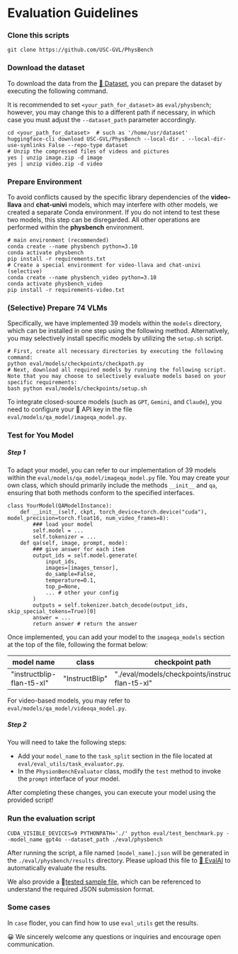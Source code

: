 # Evaluation Guidelines

### Clone this scripts

```shell
git clone https://github.com/USC-GVL/PhysBench
```

### Download the dataset

To download the data from the [🤗 Dataset](https://huggingface.co/datasets/USC-GVL/PhysBench), you can prepare the dataset by executing the following command.

It is recommended to set `<your_path_for_dataset>` as `eval/physbench`; however, you may change this to a different path if necessary, in which case you must adjust the `--dataset_path` parameter accordingly.

```shell
cd <your_path_for_dataset>  # such as '/home/usr/dataset'
huggingface-cli download USC-GVL/PhysBench --local-dir . --local-dir-use-symlinks False --repo-type dataset
# Unzip the compressed files of videos and pictures
yes | unzip image.zip -d image
yes | unzip video.zip -d video
```

### Prepare Environment

To avoid conflicts caused by the specific library dependencies of the **video-llava** and **chat-univi** models, which may interfere with other models, we created a separate Conda environment. If you do not intend to test these two models, this step can be disregarded. All other operations are performed within the **physbench** environment.

```shell
# main environment (recommended)
conda create --name physbench python=3.10
conda activate physbench
pip install -r requirements.txt
# Create a special environment for video-llava and chat-univi (selective)
conda create --name physbench_video python=3.10
conda activate physbench_video
pip install -r requirements-video.txt
```

### (Selective) Prepare 74 VLMs

Specifically, we have implemented 39 models within the `models` directory, which can be installed in one step using the following method. Alternatively, you may selectively install specific models by utilizing the `setup.sh` script.

```shell
# First, create all necessary directories by executing the following command:
python eval/models/checkpoints/checkpath.py
# Next, download all required models by running the following script. Note that you may choose to selectively evaluate models based on your specific requirements:
bash python eval/models/checkpoints/setup.sh
```

To integrate closed-source models (such as `GPT`, `Gemini`, and `Claude`), you need to configure your 🔑 API key in the file `eval/models/qa_model/imageqa_model.py`.

### Test for You Model

##### Step 1

To adapt your model, you can refer to our implementation of 39 models within the `eval/models/qa_model/imageqa_model.py` file. You may create your own class, which should primarily include the methods `__init__` and `qa`, ensuring that both methods conform to the specified interfaces.

```shell
class YourModel(QAModelInstance):
	def __init__(self, ckpt, torch_device=torch.device("cuda"), model_precision=torch.float16, num_video_frames=8):
		### load your model
		self.model = ...
		self.tokenizer = ...
	def qa(self, image, prompt, mode):
		### give answer for each item
        output_ids = self.model.generate(
            input_ids,
            images=[images_tensor],
            do_sample=False,
            temperature=0.1,
            top_p=None,
            ... # other your config
        )
		outputs = self.tokenizer.batch_decode(output_ids, skip_special_tokens=True)[0]
		answer = ...
		return answer # return the answer
```

Once implemented, you can add your model to the `imageqa_models` section at the top of the file, following the format below:

| model name                | class          | checkpoint path                                     |
| ------------------------- | -------------- | --------------------------------------------------- |
| "instructblip-flan-t5-xl" | "InstructBlip" | "./eval/models/checkpoints/instructblip-flan-t5-xl" |

For video-based models, you may refer to `eval/models/qa_model/videoqa_model.py`.

##### Step 2

You will need to take the following steps:

- Add your `model_name` to the `task_split` section in the file located at `eval/eval_utils/task_evaluator.py`.
- In the `PhysionBenchEvaluator` class, modify the `test` method to invoke the `prompt` interface of your model.

After completing these changes, you can execute your model using the provided script!

### Run the evaluation script

```shell
CUDA_VISIBLE_DEVICES=9 PYTHONPATH='./' python eval/test_benchmark.py --model_name gpt4o --dataset_path ./eval/physbench
```

After running the script, a file named `[model_name].json` will be generated in the `./eval/physbench/results` directory. Please upload this file to [🔗 EvalAI](https://eval.ai/web/challenges/challenge-page/2287/overview) to automatically evaluate the results.

We also provide a 📃[tested sample file](https://github.com/USC-GVL/PhysBench/tree/main/eval/physbench/test_case.json), which can be referenced to understand the required JSON submission format.

### Some  cases

In `case` floder, you can find how to use `eval_utils` get the results.



😀 We sincerely welcome any questions or inquiries and encourage open communication.

